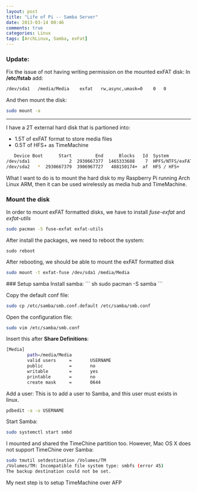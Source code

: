 ```yaml
---
layout: post
title: "Life of Pi -- Samba Server"
date: 2013-03-14 00:46
comments: true
categories: Linux
tags: [ArchLinux, Samba, exFat]
---
```


### Update: 
Fix the issue of not having writing permission on the mounted exFAT disk:
In **/etc/fstab** add:
``` sh
/dev/sda1	/media/Media	exfat	rw,async,umask=0	0	0
```
And then mount the disk:
``` sh
sudo mount -a
```

---

I have a 2T external hard disk that is partioned into:  
*  1.5T of exFAT format to store media files  
*  0.5T of HFS+ as TimeMachine  
``` sh
   Device Boot      Start         End      Blocks   Id  System
/dev/sda1               2  2930667377  1465333688    7  HPFS/NTFS/exFAT
/dev/sda2   *  2930667379  3906967727   488150174+  af  HFS / HFS+
```

What I want to do is to mount the hard disk to my Raspberry Pi running Arch Linux ARM, then it can be used wirelessly as media hub and TimeMachine.

### Mount the disk
In order to mount exFAT formatted disks, we have to install *fuse-exfat* and *exfat-utils*
``` sh 
sudo pacman -S fuse-exfat exfat-utils
```
<!-- more -->
After install the packages, we need to reboot the system:
```
sudo reboot
```
After rebooting, we should be able to mount the exFAT formatted disk
<del>
``` sh
sudo mount -t exfat-fuse /dev/sda1 /media/Media
```
</del>
### Setup samba
Install samba:
``` sh
sudo pacman -S samba
```

Copy the default conf file:
``` sh
sudo cp /etc/samba/smb.conf.default /etc/samba/smb.conf
```

Open the configuration file:
``` sh
sudo vim /etc/samba/smb.conf
```

Insert this after **Share Definitions**:
``` sh
[Media]
        path=/media/Media
        valid users     =       USERNAME
        public          =       no
        writable        =       yes
        printable       =       no
        create mask     =       0644
```
Add a user: 
This is to add a user to Samba, and this user must exists in linux.
``` sh
pdbedit -a -u USERNAME
```

Start Samba:
``` sh
sudo systemctl start smbd
```

I mounted and shared the TimeChine partition too. However, Mac OS X does not support TimeChine over Samba:
``` sh
sudo tmutil setdestination /Volumes/TM
/Volumes/TM: Incompatible file system type: smbfs (error 45)
The backup destination could not be set.
```

My next step is to setup TimeMachine over AFP